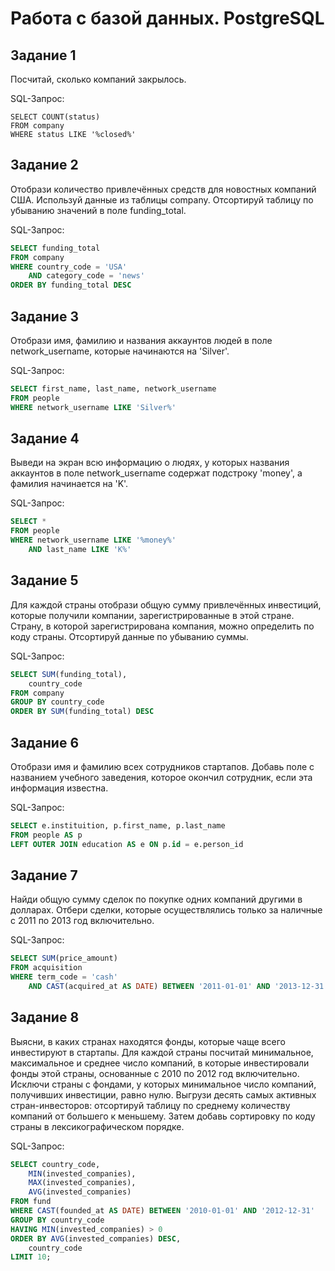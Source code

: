 # Работа с базой данных. PostgreSQL

## Задание 1

Посчитай, сколько компаний закрылось.

SQL-Запрос:
```psql
SELECT COUNT(status)
FROM company
WHERE status LIKE '%closed%'
```

## Задание 2

Отобрази количество привлечённых средств для новостных компаний США. Используй данные из таблицы company. Отсортируй таблицу по убыванию значений в поле funding_total.

SQL-Запрос:
```sql
SELECT funding_total
FROM company
WHERE country_code = 'USA'
    AND category_code = 'news'
ORDER BY funding_total DESC
```

## Задание 3

Отобрази имя, фамилию и названия аккаунтов людей в поле network_username, которые начинаются на 'Silver'.

SQL-Запрос:
```sql
SELECT first_name, last_name, network_username
FROM people
WHERE network_username LIKE 'Silver%'
```

## Задание 4

Выведи на экран всю информацию о людях, у которых названия аккаунтов в поле network_username содержат подстроку 'money', а фамилия начинается на 'K'.

SQL-Запрос:
```sql
SELECT *
FROM people
WHERE network_username LIKE '%money%'
    AND last_name LIKE 'K%'
```

## Задание 5

Для каждой страны отобрази общую сумму привлечённых инвестиций, которые получили компании, зарегистрированные в этой стране. Страну, в которой зарегистрирована компания, можно определить по коду страны. Отсортируй данные по убыванию суммы.

SQL-Запрос:
```sql
SELECT SUM(funding_total),
    country_code
FROM company
GROUP BY country_code
ORDER BY SUM(funding_total) DESC
```

## Задание 6

Отобрази имя и фамилию всех сотрудников стартапов. Добавь поле с названием учебного заведения, которое окончил сотрудник, если эта информация известна.

SQL-Запрос:
```sql
SELECT e.instituition, p.first_name, p.last_name
FROM people AS p
LEFT OUTER JOIN education AS e ON p.id = e.person_id
```

## Задание 7

Найди общую сумму сделок по покупке одних компаний другими в долларах. Отбери сделки, которые осуществлялись только за наличные с 2011 по 2013 год включительно.

SQL-Запрос:
```sql
SELECT SUM(price_amount)
FROM acquisition
WHERE term_code = 'cash'
    AND CAST(acquired_at AS DATE) BETWEEN '2011-01-01' AND '2013-12-31'
```

## Задание 8

Выясни, в каких странах находятся фонды, которые чаще всего инвестируют в стартапы. 
Для каждой страны посчитай минимальное, максимальное и среднее число компаний, в которые инвестировали фонды этой страны, основанные с 2010 по 2012 год включительно. Исключи страны с фондами, у которых минимальное число компаний, получивших инвестиции, равно нулю. 
Выгрузи десять самых активных стран-инвесторов: отсортируй таблицу по среднему количеству компаний от большего к меньшему. Затем добавь сортировку по коду страны в лексикографическом порядке.

SQL-Запрос:
```sql
SELECT country_code,
    MIN(invested_companies),
    MAX(invested_companies),
    AVG(invested_companies)
FROM fund
WHERE CAST(founded_at AS DATE) BETWEEN '2010-01-01' AND '2012-12-31'
GROUP BY country_code
HAVING MIN(invested_companies) > 0
ORDER BY AVG(invested_companies) DESC,
    country_code
LIMIT 10;
```
